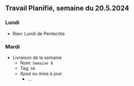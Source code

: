 ## Travail Planifié, semaine du 20.5.2024

### Lundi 

- Rien: Lundi de Pentecôte

### Mardi 

- Livraison de la semaine
  - Nom: `Semaine 8` 
  - Tag: `S8` 
  - Ajout ou mise à jour:
    - ...

